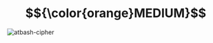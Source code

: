 # $${\color{orange}MEDIUM}$$
![atbash-cipher](https://user-images.githubusercontent.com/65892342/236126178-9cf4d341-58dd-4164-8355-4916b7943072.svg)
